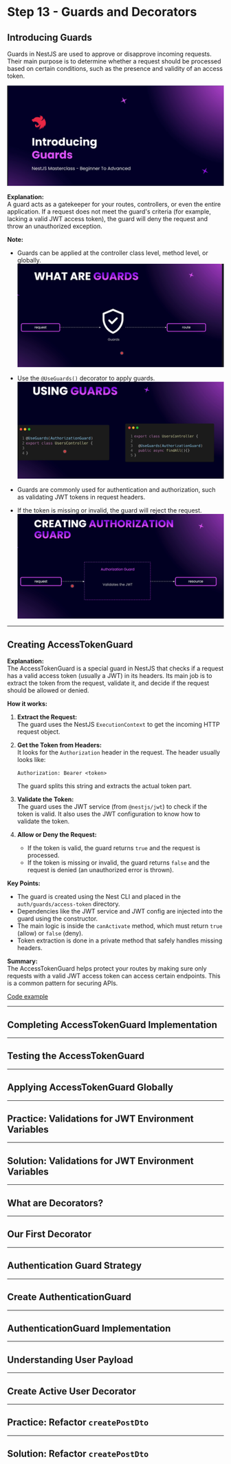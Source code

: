 # Step 13 - Guards and Decorators

## Introducing Guards

Guards in NestJS are used to approve or disapprove incoming requests. Their main purpose is to determine whether a request should be processed based on certain conditions, such as the presence and validity of an access token.


![intro guards](./images/intro-guards.png)

**Explanation:**  
A guard acts as a gatekeeper for your routes, controllers, or even the entire application. If a request does not meet the guard's criteria (for example, lacking a valid JWT access token), the guard will deny the request and throw an unauthorized exception.


**Note:**  
- Guards can be applied at the controller class level, method level, or globally.
![guards](./images/guards.png)

- Use the `@UseGuards()` decorator to apply guards.
![using guards](./images/using-guards.png)

- Guards are commonly used for authentication and authorization, such as validating JWT tokens in 
request headers.

- If the token is missing or invalid, the guard will reject the request.
![cag](./images/cag.png)


---

## Creating AccessTokenGuard

**Explanation:**  
The AccessTokenGuard is a special guard in NestJS that checks if a request has a valid access token (usually a JWT) in its headers. Its main job is to extract the token from the request, validate it, and decide if the request should be allowed or denied.

**How it works:**  
1. **Extract the Request:**  
   The guard uses the NestJS `ExecutionContext` to get the incoming HTTP request object.

2. **Get the Token from Headers:**  
   It looks for the `Authorization` header in the request. The header usually looks like:  
   ```
   Authorization: Bearer <token>
   ```
   The guard splits this string and extracts the actual token part.

3. **Validate the Token:**  
   The guard uses the JWT service (from `@nestjs/jwt`) to check if the token is valid. It also uses the JWT configuration to know how to validate the token.

4. **Allow or Deny the Request:**  
   - If the token is valid, the guard returns `true` and the request is processed.
   - If the token is missing or invalid, the guard returns `false` and the request is denied (an unauthorized error is thrown).

**Key Points:**  
- The guard is created using the Nest CLI and placed in the `auth/guards/access-token` directory.
- Dependencies like the JWT service and JWT config are injected into the guard using the constructor.
- The main logic is inside the `canActivate` method, which must return `true` (allow) or `false` (deny).
- Token extraction is done in a private method that safely handles missing headers.

**Summary:**  
The AccessTokenGuard helps protect your routes by making sure only requests with a valid JWT access token can access certain endpoints. This is a common pattern for securing APIs.

[Code example](https://github.com/NadirBakhsh/nestjs-resources-code/commit/0643c0af6c121b7c51439e263db056a437693bb1)

---

## Completing AccessTokenGuard Implementation
---

## Testing the AccessTokenGuard
---

## Applying AccessTokenGuard Globally
---

## Practice: Validations for JWT Environment Variables
---

## Solution: Validations for JWT Environment Variables
---

## What are Decorators?
---

## Our First Decorator
---

## Authentication Guard Strategy
---

## Create AuthenticationGuard
---

## AuthenticationGuard Implementation
---

## Understanding User Payload
---

## Create Active User Decorator
---

## Practice: Refactor `createPostDto`
---

## Solution: Refactor `createPostDto`